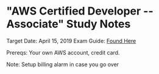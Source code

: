 # "AWS Certified Developer -- Associate" Study Notes

Target Date: April 15, 2019
Exam Guide: [Found Here](AWS_Certified_Developer_Associate_Updated_June_2018_Exam_Guide_v1.3.pdf)

Prereqs: Your own AWS account, credit card.

Note: Setup billing alarm in case you go over
